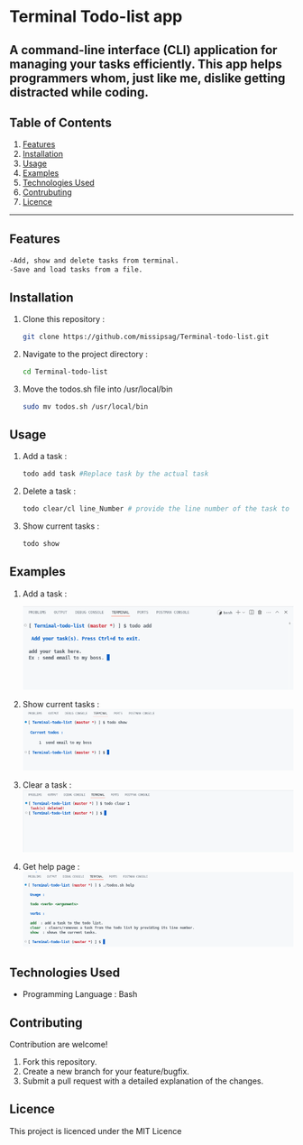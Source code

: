 # Terminal Todo-list app

## A command-line interface (CLI) application for managing your tasks efficiently. This app helps programmers whom, just like me, dislike getting distracted while coding.

## Table of Contents 

1. [Features](#features)
2. [Installation](#installation)
3. [Usage](#usage)
4. [Examples](#examples)
5. [Technologies Used](#technologies-used)
6. [Contrubuting](#contributing)
7. [Licence](#licence)

---

## Features 
    -Add, show and delete tasks from terminal.
    -Save and load tasks from a file.

## Installation 
1. Clone this repository :  
    ```bash
    git clone https://github.com/missipsag/Terminal-todo-list.git

2. Navigate to the project directory : 
    ```bash 
    cd Terminal-todo-list

3. Move the todos.sh file into /usr/local/bin
    ```bash
    sudo mv todos.sh /usr/local/bin

## Usage 
1. Add a task : 
    ```bash 
    todo add task #Replace task by the actual task 

2. Delete a task : 
    ```bash
    todo clear/cl line_Number # provide the line number of the task to delete

3. Show current tasks : 
    ```bash 
    todo show 

## Examples

1. Add a task : 

    ![add a task](./illustrations/add.png)

2. Show current tasks : 
    ![show current tasks](./illustrations/show.png)

3. Clear a task :
    ![clear a task](./illustrations/clear.png)

4. Get help page : 
    ![get help](./illustrations/help.png)


## Technologies Used 
* Programming Language : Bash

## Contributing 
Contribution are welcome! 

1. Fork this repository.
2. Create a new branch for your feature/bugfix.
3. Submit a pull request with a detailed explanation of the changes.

## Licence 
This project is licenced under the MIT Licence